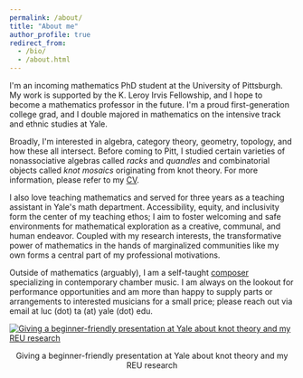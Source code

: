 ```yaml
---
permalink: /about/
title: "About me"
author_profile: true
redirect_from: 
  - /bio/
  - /about.html
---
```


I'm an incoming mathematics PhD student at the University of Pittsburgh. My work is supported by the K. Leroy Irvis Fellowship, and I hope to become a mathematics professor in the future. I'm a proud first-generation college grad, and I double majored in mathematics on the intensive track and ethnic studies at Yale.

Broadly, I'm interested in algebra, category theory, geometry, topology, and how these all intersect. Before coming to Pitt, I studied certain varieties of nonassociative algebras called _racks_ and _quandles_ and combinatorial objects called _knot mosaics_ originating from knot theory. For more information, please refer to my [CV](https://luc-ta.github.io/cv/).

I also love teaching mathematics and served for three years as a teaching assistant in Yale's math department. Accessibility, equity, and inclusivity form the center of my teaching ethos; I aim to foster welcoming and safe environments for mathematical exploration as a creative, communal, and human endeavor. Coupled with my research interests, the transformative power of mathematics in the hands of marginalized communities like my own forms a central part of my professional motivations.

Outside of mathematics (arguably), I am a self-taught [composer](https://luc-ta.github.io/music/) specializing in contemporary chamber music. I am always on the lookout for performance opportunities and am more than happy to supply parts or arrangements to interested musicians for a small price; please reach out via email at luc (dot) ta (at) yale (dot) edu.

[![Giving a beginner-friendly presentation at Yale about knot theory and my REU research](https://luc-ta.github.io/images/pizza_seminar.jpg)](https://luc-ta.github.io/images/pizza_seminar_mc.jpg)
<p style="text-align: center;">Giving a beginner-friendly presentation at Yale about knot theory and my REU research</p>
